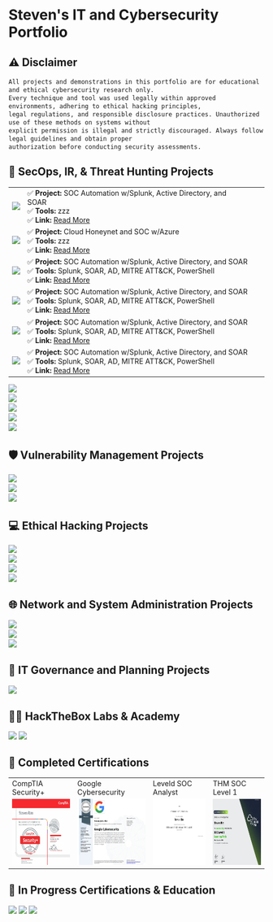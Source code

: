 # Steven's IT and Cybersecurity Portfolio

## ⚠ Disclaimer
```
All projects and demonstrations in this portfolio are for educational and ethical cybersecurity research only.
Every technique and tool was used legally within approved environments, adhering to ethical hacking principles,
legal regulations, and responsible disclosure practices. Unauthorized use of these methods on systems without
explicit permission is illegal and strictly discouraged. Always follow legal guidelines and obtain proper
authorization before conducting security assessments.
```
## 🚨 SecOps, IR, & Threat Hunting Projects
<table>
  <tr>
    <td><img src="https://github.com/user-attachments/assets/688c75a4-24d8-40b4-94e4-dd967a732a82" width="150"/></td>
    <td>
      ✅ <strong>Project:</strong> SOC Automation w/Splunk, Active Directory, and SOAR&nbsp;&nbsp;&nbsp;&nbsp;&nbsp;&nbsp;&nbsp;&nbsp;<br>
      ✅ <strong>Tools:</strong> zzz<br>
      ✅ <strong>Link:</strong> <a href="https://medium.com/@stevenrim/soc-automation-with-splunk-active-directory-soar-b121465b08b9">Read More</a>
    </td>
  </tr>

 <tr>
    <td><img src="https://github.com/user-attachments/assets/34f9dc71-d905-4d07-a3bd-5db8fcd5d236" width="150"/></td>
    <td>
      ✅ <strong>Project:</strong> Cloud Honeynet and SOC w/Azure<br>
      ✅ <strong>Tools:</strong> zzz<br>
      ✅ <strong>Link:</strong> <a href="https://medium.com/@stevenrim/building-a-cloud-honeynet-soc-in-azure-980f84fb5147">Read More</a>
    </td>
  </tr>

 <tr>
    <td><img src="https://github.com/user-attachments/assets/688c75a4-24d8-40b4-94e4-dd967a732a82" width="150"/></td>
    <td>
      ✅ <strong>Project:</strong> SOC Automation w/Splunk, Active Directory, and SOAR<br>
      ✅ <strong>Tools:</strong> Splunk, SOAR, AD, MITRE ATT&CK, PowerShell<br>
      ✅ <strong>Link:</strong> <a href="https://medium.com/@stevenrim/soc-automation-with-splunk-active-directory-soar-b121465b08b9">Read More</a>
    </td>
  </tr>

 <tr>
    <td><img src="https://github.com/user-attachments/assets/688c75a4-24d8-40b4-94e4-dd967a732a82" width="150"/></td>
    <td>
      ✅ <strong>Project:</strong> SOC Automation w/Splunk, Active Directory, and SOAR<br>
      ✅ <strong>Tools:</strong> Splunk, SOAR, AD, MITRE ATT&CK, PowerShell<br>
      ✅ <strong>Link:</strong> <a href="https://medium.com/@stevenrim/soc-automation-with-splunk-active-directory-soar-b121465b08b9">Read More</a>
    </td>
  </tr>

   <tr>
    <td><img src="https://github.com/user-attachments/assets/688c75a4-24d8-40b4-94e4-dd967a732a82" width="150"/></td>
    <td>
      ✅ <strong>Project:</strong> SOC Automation w/Splunk, Active Directory, and SOAR<br>
      ✅ <strong>Tools:</strong> Splunk, SOAR, AD, MITRE ATT&CK, PowerShell<br>
      ✅ <strong>Link:</strong> <a href="https://medium.com/@stevenrim/soc-automation-with-splunk-active-directory-soar-b121465b08b9">Read More</a>
    </td>
  </tr>

   <tr>
    <td><img src="https://github.com/user-attachments/assets/688c75a4-24d8-40b4-94e4-dd967a732a82" width="150"/></td>
    <td>
      ✅ <strong>Project:</strong> SOC Automation w/Splunk, Active Directory, and SOAR<br>
      ✅ <strong>Tools:</strong> Splunk, SOAR, AD, MITRE ATT&CK, PowerShell<br>
      ✅ <strong>Link:</strong> <a href="https://medium.com/@stevenrim/soc-automation-with-splunk-active-directory-soar-b121465b08b9">Read More</a>
    </td>
  </tr>

  
  </table>







<a href="">
  <img src="https://img.shields.io/badge/--000000?&style=for-the-badge&logo=Medium&logoColor=white"/>
</a>
<br>
<a href="https://medium.com/@stevenrim/virtual-attacks-and-splunk-insights-b892468cbec9">
  <img src="https://img.shields.io/badge/-Simulating Attacks, Detecting Threats, and Mapping TTPs-000000?&style=for-the-badge&logo=Medium&logoColor=white"/>
</a>
<br>
<a href="https://medium.com/@stevenrim/automating-security-workflow-w-limacharlie-and-tines-020ee72ee340">
  <img src="https://img.shields.io/badge/-Automating EDR with LimaCharlie and Tines-000000?&style=for-the-badge&logo=Medium&logoColor=white"/>
</a>
<br>
<a href="https://medium.com/@stevenrim/generating-and-analyzing-endpoint-activity-logs-in-mde-e7535699ab15">
  <img src="https://img.shields.io/badge/-Automating EDR with Defender for Endpoint-000000?&style=for-the-badge&logo=Medium&logoColor=white"/>
</a>
<br>
<a href="https://github.com/stevenrim/threathuntrepo/blob/main/README.md">
  <img src="https://img.shields.io/badge/-Threat Hunt and IR Repository-000000?&style=for-the-badge&logo=github&logoColor=white"/>
</a>


## 🛡️ Vulnerability Management Projects 
<a href="https://medium.com/@stevenrim/vulnerability-management-program-implementation-0fad4462c688">
  <img src="https://img.shields.io/badge/-Full Vulnerability Management Program-000000?&style=for-the-badge&logo=Medium&logoColor=white"/>
</a>
<br>
<a href="https://medium.com/@stevenrim/windows-10-vulnerabilities-scan-script-secure-9e15590bdd27">
  <img src="https://img.shields.io/badge/-Windows 10 Vulnerabilities: Scan, Script & Secure-000000?&style=for-the-badge&logo=Medium&logoColor=white"/>
</a>
<br>
<a href="https://medium.com/@stevenrim/vulnerability-scans-with-tenable-nessus-924d658c7348">
  <img src="https://img.shields.io/badge/-Vulnerability Scans w/Tenable Nessus-000000?&style=for-the-badge&logo=Medium&logoColor=white"/>
</a>

## 💻 Ethical Hacking Projects 
<a href="https://medium.com/@stevenrim/owasp-juice-shop-10-2-for-arm64-raspberry-pi-5-68c28c046ccd">
  <img src="https://img.shields.io/badge/-Exploiting Vulnerabilities on OWASP Juice Shop-000000?&style=for-the-badge&logo=Medium&logoColor=white"/>
</a>
<br>
<a href="https://medium.com/@stevenrim/building-a-keylogger-w-python-508aa0465378">
  <img src="https://img.shields.io/badge/-Building a Keylogger w/Python-000000?&style=for-the-badge&logo=Medium&logoColor=white"/>
</a>
<br>
<a href="https://medium.com/@stevenrim/kerberoasting-in-active-directory-3931cb37e322">
  <img src="https://img.shields.io/badge/-Kerberoasting in Active Directory-000000?&style=for-the-badge&logo=Medium&logoColor=white"/>
</a>
<br>
<a href="https://github.com/stevenrim/duckyscripts/blob/main/README.md">
  <img src="https://img.shields.io/badge/-Custom Ducky Script Repository-000000?&style=for-the-badge&logo=github&logoColor=white"/>
</a>

## 🌐 Network and System Administration Projects 
<a href="https://medium.com/@stevenrim/powershell-automation-for-disa-stig-compliance-and-hardening-6515d055d9ef">
  <img src="https://img.shields.io/badge/-PowerShell Automation for DISA STIG Compliance and Hardening-000000?&style=for-the-badge&logo=Medium&logoColor=white"/>
</a>
<br>
<a href="https://medium.com/@stevenrim/cisco-packet-tracer-lab-series-more-0051e9e438b7">
  <img src="https://img.shields.io/badge/-Cisco Packet Tracer Lab Series-000000?&style=for-the-badge&logo=Medium&logoColor=white"/>
</a>
<br>
<a href="https://medium.com/@stevenrim/active-directory-home-lab-w-virtualbox-e07932251a9f">
  <img src="https://img.shields.io/badge/-AD Home Lab w/VirtualBox and PowerShell-000000?&style=for-the-badge&logo=Medium&logoColor=white"/>
</a>

## 🧭 IT Governance and Planning Projects
<a href="https://medium.com/@stevenrim/shifting-it-security-in-house-my-blueprint-229ea250ba39">
  <img src="https://img.shields.io/badge/-Shifting IT and Security In House: My Blueprint-000000?&style=for-the-badge&logo=Medium&logoColor=white"/>
</a>


## 🧑‍💻 HackTheBox Labs & Academy
<a href="www.google.com"><img src="https://img.shields.io/badge/-HTB RED-red?&style=for-the-badge&logo=hackthebox&logoColor=white"/></a>
<a href="www.google.com"><img src="https://img.shields.io/badge/-HTB BLUE-blue?&style=for-the-badge&logo=hackthebox&logoColor=white"/></a>


## 🏅 Completed Certifications 
<table>
  <tr>
    <td>CompTIA Security+</td>
    <td>Google Cybersecurity</td>
    <td>Leveld SOC Analyst</td>
    <td>THM SOC Level 1</td>
  </tr>
  <tr>  
    <td><a href="https://www.credly.com/badges/806e2f2e-f9c0-4081-9304-6f492136c153/"><img src="https://github.com/stevenrim/stevenrim/blob/main/securityplus.jpg" width="225" height="130"/></a></td>
    <td><a href="https://www.credly.com/badges/c5dc51ac-beae-45ef-b27b-a060075191e3/"><img src="https://github.com/stevenrim/stevenrim/blob/main/googlecybersecurity.jpg" width="225" height="130"/></a>
    <td><a href="https://app.kajabi.com/certificates/72ada0d2"><img src="https://github.com/stevenrim/stevenrim/blob/main/masterclassleveld.jpg" width="225" height="130"/></a></td>
    <td><a href="https://tryhackme-certificates.s3-eu-west-1.amazonaws.com/THM-SUPLNG2XBJ.png"><img src="https://github.com/stevenrim/stevenrim/blob/main/thmsoc1.jpg" width="225" height="130"/></a></td>
  </tr>
</table>

## 🧠 In Progress Certifications & Education
<a href=""><img src="https://img.shields.io/badge/NETWORK+-FF0000"/></a>
<a href=""><img src="https://img.shields.io/badge/CISSP-2E6F40"/></a>
<a href=""><img src="https://img.shields.io/badge/MS CYBERSECURITY-gold"/></a>


